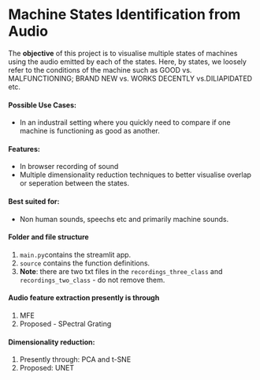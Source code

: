 # Machine States Identification from Audio
The **objective** of this project is to visualise multiple states of machines using the audio emitted by each of the states. Here, by states, we loosely refer to the conditions of the machine such as GOOD vs. MALFUNCTIONING; BRAND NEW vs. WORKS DECENTLY vs.DILIAPIDATED etc.
#### Possible Use Cases: 
* In an industrail setting where you quickly need to compare if one machine is functioning as good as another.

#### Features:
* In browser recording of sound
* Multiple dimensionality reduction techniques to better visualise overlap or seperation between the states.

#### Best suited for:
* Non human sounds, speechs etc and primarily machine sounds.

#### Folder and file structure
1. `main.py`contains the streamlit app.
2. `source` contains the function definitions.
3. **Note**: there are two txt files in the `recordings_three_class` and `recordings_two_class` - do not remove them.


#### Audio feature extraction presently is through
1. MFE
2. Proposed - SPectral Grating

#### Dimensionality reduction:
1. Presently through: PCA and t-SNE
2. Proposed: UNET
